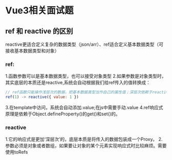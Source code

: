 # Vue3相关面试题

## ref 和 reactive 的区别

reactive更适合定义复杂的数据类型（json/arr）、ref适合定义基本数据类型（可接收基本数据类型和对象）

### ref:

1.函数参数可以是基本数据类型，也可以接受对象类型
2.如果参数是对象类型时，其实底层的本质还是reactive,系统会自动根据我们给ref传入的值转换成：
```js
// ref函数只能操作浅层次的数据，把基本数据类型当作自己的属性值；深层次依赖于reactive
ref(1) -> reactive({ value: 1 })
```
3.在template中访问，系统会自动添加.value;在js中需要手动.value
4.ref响应式原理是依赖于Object.defineProperty()的get()和set()的。

### reactive

1.它的响应式是更加‘深层次’的，底层本质是将传入的数据包装成一个Proxy。
2.参数必须是对象或者数组，如果要让对象的某个元素实现响应式时比较麻烦。需要使用toRefs